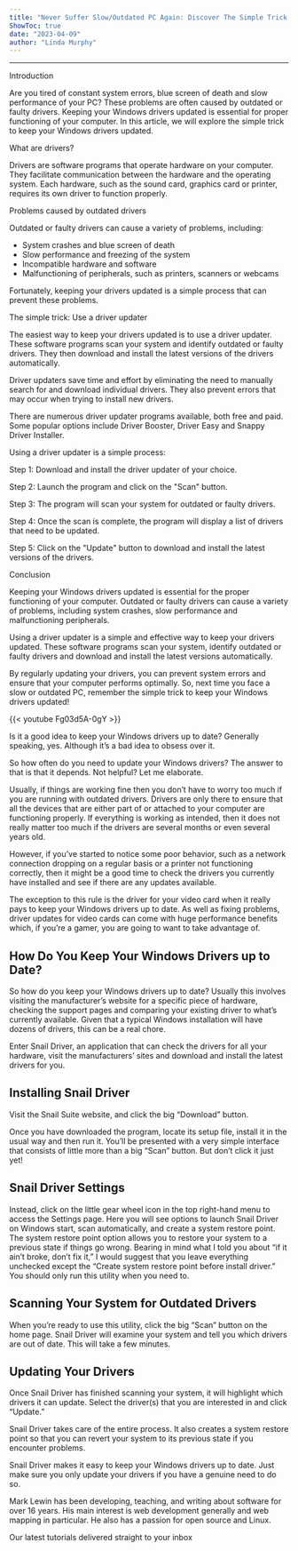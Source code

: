 ```yaml
---
title: "Never Suffer Slow/Outdated PC Again: Discover The Simple Trick To Keep Your Windows Drivers Updated!"
ShowToc: true 
date: "2023-04-09"
author: "Linda Murphy"
---
```

*****
Introduction

Are you tired of constant system errors, blue screen of death and slow performance of your PC? These problems are often caused by outdated or faulty drivers. Keeping your Windows drivers updated is essential for proper functioning of your computer. In this article, we will explore the simple trick to keep your Windows drivers updated.

What are drivers?

Drivers are software programs that operate hardware on your computer. They facilitate communication between the hardware and the operating system. Each hardware, such as the sound card, graphics card or printer, requires its own driver to function properly.

Problems caused by outdated drivers

Outdated or faulty drivers can cause a variety of problems, including:

- System crashes and blue screen of death
- Slow performance and freezing of the system
- Incompatible hardware and software
- Malfunctioning of peripherals, such as printers, scanners or webcams

Fortunately, keeping your drivers updated is a simple process that can prevent these problems.

The simple trick: Use a driver updater

The easiest way to keep your drivers updated is to use a driver updater. These software programs scan your system and identify outdated or faulty drivers. They then download and install the latest versions of the drivers automatically.

Driver updaters save time and effort by eliminating the need to manually search for and download individual drivers. They also prevent errors that may occur when trying to install new drivers.

There are numerous driver updater programs available, both free and paid. Some popular options include Driver Booster, Driver Easy and Snappy Driver Installer.

Using a driver updater is a simple process:

Step 1: Download and install the driver updater of your choice.

Step 2: Launch the program and click on the "Scan" button.

Step 3: The program will scan your system for outdated or faulty drivers.

Step 4: Once the scan is complete, the program will display a list of drivers that need to be updated.

Step 5: Click on the "Update" button to download and install the latest versions of the drivers.

Conclusion

Keeping your Windows drivers updated is essential for the proper functioning of your computer. Outdated or faulty drivers can cause a variety of problems, including system crashes, slow performance and malfunctioning peripherals.

Using a driver updater is a simple and effective way to keep your drivers updated. These software programs scan your system, identify outdated or faulty drivers and download and install the latest versions automatically.

By regularly updating your drivers, you can prevent system errors and ensure that your computer performs optimally. So, next time you face a slow or outdated PC, remember the simple trick to keep your Windows drivers updated!

{{< youtube Fg03d5A-0gY >}} 



Is it a good idea to keep your Windows drivers up to date? Generally speaking, yes. Although it’s a bad idea to obsess over it.
 
So how often do you need to update your Windows drivers? The answer to that is that it depends. Not helpful? Let me elaborate.
 
Usually, if things are working fine then you don’t have to worry too much if you are running with outdated drivers. Drivers are only there to ensure that all the devices that are either part of or attached to your computer are functioning properly. If everything is working as intended, then it does not really matter too much if the drivers are several months or even several years old.
 
However, if you’ve started to notice some poor behavior, such as a network connection dropping on a regular basis or a printer not functioning correctly, then it might be a good time to check the drivers you currently have installed and see if there are any updates available.
 
The exception to this rule is the driver for your video card when it really pays to keep your Windows drivers up to date. As well as fixing problems, driver updates for video cards can come with huge performance benefits which, if you’re a gamer, you are going to want to take advantage of.
 
## How Do You Keep Your Windows Drivers up to Date?
 
So how do you keep your Windows drivers up to date? Usually this involves visiting the manufacturer’s website for a specific piece of hardware, checking the support pages and comparing your existing driver to what’s currently available. Given that a typical Windows installation will have dozens of drivers, this can be a real chore.
 
Enter Snail Driver, an application that can check the drivers for all your hardware, visit the manufacturers’ sites and download and install the latest drivers for you.
 
## Installing Snail Driver
 
Visit the Snail Suite website, and click the big “Download” button.
 

 
Once you have downloaded the program, locate its setup file, install it in the usual way and then run it. You’ll be presented with a very simple interface that consists of little more than a big “Scan” button. But don’t click it just yet!
 
## Snail Driver Settings
 
Instead, click on the little gear wheel icon in the top right-hand menu to access the Settings page. Here you will see options to launch Snail Driver on Windows start, scan automatically, and create a system restore point. The system restore point option allows you to restore your system to a previous state if things go wrong. Bearing in mind what I told you about “if it ain’t broke, don’t fix it,” I would suggest that you leave everything unchecked except the “Create system restore point before install driver.” You should only run this utility when you need to.
 
## Scanning Your System for Outdated Drivers
 
When you’re ready to use this utility, click the big “Scan” button on the home page. Snail Driver will examine your system and tell you which drivers are out of date. This will take a few minutes.
 
## Updating Your Drivers
 
Once Snail Driver has finished scanning your system, it will highlight which drivers it can update. Select the driver(s) that you are interested in and click “Update.”
 
Snail Driver takes care of the entire process. It also creates a system restore point so that you can revert your system to its previous state if you encounter problems.
 
Snail Driver makes it easy to keep your Windows drivers up to date. Just make sure you only update your drivers if you have a genuine need to do so.
 
Mark Lewin has been developing, teaching, and writing about software for over 16 years. His main interest is web development generally and web mapping in particular. He also has a passion for open source and Linux.
 
Our latest tutorials delivered straight to your inbox




